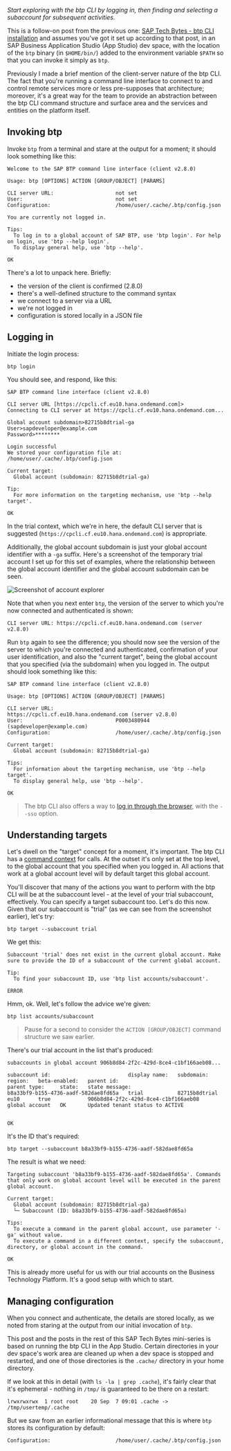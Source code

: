 _Start exploring with the btp CLI by logging in, then finding and selecting a subaccount for subsequent activities._

This is a follow-on post from the previous one: [SAP Tech Bytes - btp CLI installation](https://blogs.sap.com/2021/09/01/sap-tech-bytes-btp-cli-installation/) and assumes you've got it set up according to that post, in an SAP Business Application Studio (App Studio) dev space, with the location of the `btp` binary (in `$HOME/bin/`) added to the environment variable `$PATH` so that you can invoke it simply as `btp`.

Previously I made a brief mention of the client-server nature of the btp CLI. The fact that you're running a command line interface to connect to and control remote services more or less pre-supposes that architecture; moreover, it's a great way for the team to provide an abstraction between the btp CLI command structure and surface area and the services and entities on the platform itself.

## Invoking btp

Invoke `btp` from a terminal and stare at the output for a moment; it should look something like this:

```
Welcome to the SAP BTP command line interface (client v2.8.0)

Usage: btp [OPTIONS] ACTION [GROUP/OBJECT] [PARAMS]

CLI server URL:                    not set
User:                              not set
Configuration:                     /home/user/.cache/.btp/config.json

You are currently not logged in.

Tips:
  To log in to a global account of SAP BTP, use 'btp login'. For help on login, use 'btp --help login'.
  To display general help, use 'btp --help'.

OK
```

There's a lot to unpack here. Briefly:

* the version of the client is confirmed (2.8.0)
* there's a well-defined structure to the command syntax
* we connect to a server via a URL
* we're not logged in
* configuration is stored locally in a JSON file

## Logging in

Initiate the login process:

```
btp login
```

You should see, and respond, like this:

```
SAP BTP command line interface (client v2.8.0)

CLI server URL [https://cpcli.cf.eu10.hana.ondemand.com]>
Connecting to CLI server at https://cpcli.cf.eu10.hana.ondemand.com...

Global account subdomain>82715b8dtrial-ga
User>sapdeveloper@example.com
Password>********

Login successful
We stored your configuration file at: /home/user/.cache/.btp/config.json

Current target:
  Global account (subdomain: 82715b8dtrial-ga)

Tip:
  For more information on the targeting mechanism, use 'btp --help target'.

OK
```

In the trial context, which we're in here, the default CLI server that
is suggested (`https://cpcli.cf.eu10.hana.ondemand.com`) is appropriate.


Additionally, the global account subdomain is just your global account identifier with a `-ga` suffix. Here's a screenshot of the temporary trial account I set up for this set of examples, where the relationship between the global account identifier and the global account subdomain can be seen.

![Screenshot of account explorer](images/account-explorer.png)

Note that when you next enter `btp`, the version of the server to which you're now connected and authenticated is shown:

```
CLI server URL: https://cpcli.cf.eu10.hana.ondemand.com (server v2.8.0)
```

Run `btp` again to see the difference; you should now see the version of the server to which you're connected and authenticated, confirmation of your user identification, and also the "current target", being the global account that you specified (via the subdomain) when you logged in. The output should look something like this:

```
SAP BTP command line interface (client v2.8.0)

Usage: btp [OPTIONS] ACTION [GROUP/OBJECT] [PARAMS]

CLI server URL:                    https://cpcli.cf.eu10.hana.ondemand.com (server v2.8.0)
User:                              P0003480944 (sapdeveloper@example.com)
Configuration:                     /home/user/.cache/.btp/config.json

Current target:
  Global account (subdomain: 82715b8dtrial-ga)

Tips:
  For information about the targeting mechanism, use 'btp --help target'.
  To display general help, use 'btp --help'.

OK
```

> The btp CLI also offers a way to [log in through the browser](https://help.sap.com/products/BTP/65de2977205c403bbc107264b8eccf4b/b2a56a8a222940089fd2704a9c26140d.html), with the `--sso` option.


## Understanding targets

Let's dwell on the "target" concept for a moment, it's important. The btp CLI has a [command context](https://help.sap.com/products/BTP/65de2977205c403bbc107264b8eccf4b/720645a3ed3945bd8d97a670b948ac07.html) for calls. At the outset it's only set at the top level, to the global account that you specified when you logged in. All actions that work at a global account level will by default target this global account.

You'll discover that many of the actions you want to perform with the btp CLI will be at the subaccount level - at the level of your trial subaccount, effectively. You can specify a target subaccount too. Let's do this now. Given that our subaccount is "trial" (as we can see from the screenshot earlier), let's try:

```
btp target --subaccount trial
```

We get this:

```
Subaccount 'trial' does not exist in the current global account. Make sure to provide the ID of a subaccount of the current global account.

Tip:
  To find your subaccount ID, use 'btp list accounts/subaccount'.

ERROR
```

Hmm, ok. Well, let's follow the advice we're given:

```
btp list accounts/subaccount
```

> Pause for a second to consider the `ACTION [GROUP/OBJECT]` command structure we saw earlier.

There's our trial account in the list that's produced:

```
subaccounts in global account 906b8d84-2f2c-429d-8ce4-c1bf166aeb08...

subaccount id:                         display name:   subdomain:      region:   beta-enabled:   parent id:                             parent type:     state:   state message:
b8a33bf9-b155-4736-aadf-582dae8fd65a   trial           82715b8dtrial   eu10      true            906b8d84-2f2c-429d-8ce4-c1bf166aeb08   global account   OK       Updated tenant status to ACTIVE


OK
```

It's the ID that's required:

```
btp target --subaccount b8a33bf9-b155-4736-aadf-582dae8fd65a
```

The result is what we need:

```
Targeting subaccount 'b8a33bf9-b155-4736-aadf-582dae8fd65a'. Commands that only work on global account level will be executed in the parent global account.

Current target:
  Global account (subdomain: 82715b8dtrial-ga)
  └─ Subaccount (ID: b8a33bf9-b155-4736-aadf-582dae8fd65a)

Tips:
  To execute a command in the parent global account, use parameter '-ga' without value.
  To execute a command in a different context, specify the subaccount, directory, or global account in the command.

OK
```

This is already more useful for us with our trial accounts on the Business Technology Platform. It's a good setup with which to start.


## Managing configuration

When you connect and authenticate, the details are stored locally, as we noted from staring at the output from our initial invocation of `btp`.

This post and the posts in the rest of this SAP Tech Bytes mini-series is based on running the btp CLI in the App Studio. Certain directories in your dev space's work area are cleaned up when a dev space is stopped and restarted, and one of those directories is the `.cache/` directory in your home directory.

If we look at this in detail (with `ls -la | grep .cache`), it's fairly clear that it's ephemeral - nothing in `/tmp/` is guaranteed to be there on a restart:

```
lrwxrwxrwx  1 root root    20 Sep  7 09:01 .cache -> /tmp/usertemp/.cache
```

But we saw from an earlier informational message that this is where `btp` stores its configuration by default:

```
Configuration:                     /home/user/.cache/.btp/config.json
```


